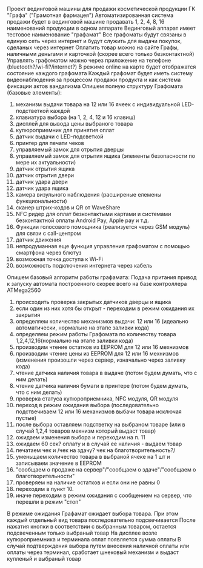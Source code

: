 Проект вединговой машины для продажи косметической продукции ГК "Графа" ("Грамотная фармацея")
Автоматизированная система продажи будет в вединговой машине продавать 1, 2, 4, 8, 16 наименований продукции в одном аппарате
Вединговый аппарат имеет тестовое наименование "графамат"
Все графоматы будут связаны в единую сеть через интернет и будут служить для выдачи покупок, сделаных через интернет
Оплатить товар можно на сайте Графы, наличными деньгами и карточкой (скорее всего только безконтактной)
Управлять графоматом можно через приложение на телефоне (bluetooth?/wi-fi?/internet?)
В режиме online на карте будет отображатся состояние каждого графомата 
Каждый графомат будет иметь систему видеонаблюдения за процессом продажи продукта и как система фиксации актов вандализма
Опишем полную структуру Графомата (базовые элементы):
1) механизм выдачи товара на 12 или 16 ячеек с индивидуальной LED-подстветкой каждой
2) клавиатура выбора (на 1, 2, 4, 12 и 16 клавиш)
3) дисплей для вывода цены выбраного товара
4) купюроприемник для принятия оплат 
5) датчик выдачи с LED-подсветкой
6) принтер для печати чеков
7) управляемый замок для отрытия дверцы
8) управляемый замок для отрытия ящика
(элементы безопасности по мере их актуальности)
9) датчик отрытия ящика
10) датчик отрытия двери
11) датчик удара двери
12) датчик удара ящика
13) камера визульного наблюдения
(расширеные елемены функциональности)
14) сканер штрих-кодов и QR от WaveShare 
15) NFC ридер для оплат безконтактыми картами и системами безконтактной оплаты Android Pay, Apple pay и т.д.
16) Функции голосового помощника (реализуется через GSM модуль) для связи с call-центром
17) датчик движения 
18) непродуманная еще функция управления графоматом с помощью смартфона через блютуз
19) возможная точка доступа к Wi-Fi
20) возможность подключения интернета через кабель

Опишем базовый алгоритм работы графамата:
Подача притания привод к запуску автомата построенного скорее всего на базе контроллера ATMega2560 
1) происходить проверка закрытых датчиков дверцы и ящика
2) если один из них хотя бы открыт - переходим в режим ожидания их закрытия 
3) определяем количество механизмов выдачи: 12 или 16 (идеально автоматически, нормально на этапе заливки кода)
4) определяем режим работы Графомата по количеству товара 1,2,4,12,16(нормально на этапе заливки кода)
5) производим чтение остатков из EEPROM для 12 или 16 мехнизмов
6) производим чтение цены из EEPROM для 12 или 16 мехнизмов (изменения произошли через сервер, изначально через заливку кода)
7) чтение датчика наличия товара в выдаче (потом будем думать, что с ним делать)
8) чтение датчика наличия бумаги в принтере (потом будем думать, что с ним делать)
9) проверка статуса купюроприемника, NFC модуля, QR модуля 
10) переход в режим ожидания выбора (последовательно подствечиваем 12 или 16 механизмов выбачи товара исключая пустые)
11) после выбора оставляем подстветку на выбраном товаре (или в случай 1,2,4 товаров мехнизм который выдаст товар)
12) ожидаем изменения выбора и переходим на п. 11
12) ожидаем 60 сек? оплату и в случай ее наличия - выдаем товар
13) печатаем чек и /чек на здачу? чек на благотворительность?/
14) уменьщаем количество товара в выбраной ячеке на 1 шт и записываем значение в EEPROM
15) "сообщаем о продаже на сервер"/"сообщаем о здаче"/"сообщаем о благотворительности"
16) проверяем на наличие остатков и если они не равны 0 
14) переходим в пункт 10.
15) иначе переходим в режим ожидания с сообщением на сервер, что перешли в режим "стоп"


В режиме ожидания Графамат ожидает выбора товара. При этом каждый отдельный вид товара последовательно подсвечивается 
После нажатия кнопки в соответствии с выбранным товаром, остается подсвеченным только выбраный товар
На дисплее возле купюроприемника и терминала оплат появляется сумма оплаты
В случай подтверждения выбора путем внесения наличной оплаты или оплаты через терминал, сработает шнековый механизм и выдаст купленый и выбраный товар
